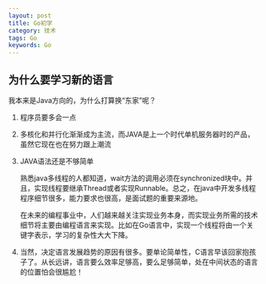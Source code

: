```yaml
---
layout: post
title: Go初学
category: 技术
tags: Go
keywords: Go
---
```


## 为什么要学习新的语言 ##

我本来是Java方向的，为什么打算换“东家”呢？

1. 程序员要多会一点
2. 多核化和并行化渐渐成为主流，而JAVA是上一个时代单机服务器时的产品，虽然它现在也在努力跟上潮流
3. JAVA语法还是不够简单

    熟悉java多线程的人都知道，wait方法的调用必须在synchronized块中。并且，实现线程要继承Thread或者实现Runnable。总之，在java中开发多线程程序细节很多，能力要求也很高，是面试题的重要来源地。
    
    在未来的编程事业中，人们越来越关注实现业务本身，而实现业务所需的技术细节将主要由编程语言来实现。比如在Go语言中，实现一个线程将由一个关键字表示，学习的复杂性大大下降。
    
4. 当然，决定语言发展趋势的原因有很多。要单论简单性，C语言早该回家抱孩子了。从长远讲，语言要么效率足够高，要么足够简单，处在中间状态的语言的位置怕会很尴尬！